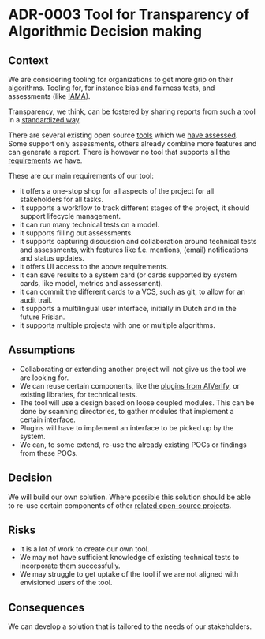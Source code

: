 # ADR-0003 Tool for Transparency of Algorithmic Decision making

## Context

We are considering tooling for organizations to get more grip on their algorithms.
Tooling for, for instance bias and fairness tests, and assessments (like [IAMA](https://www.rijksoverheid.nl/documenten/rapporten/2021/02/25/impact-assessment-mensenrechten-en-algoritmes)).

Transparency, we think, can be fostered by sharing reports from such a tool in a [standardized way](../reporting-standard/latest.md).

There are several existing open source
[tools](../existing-tools/comparison/tools.md) which
we [have assessed](../existing-tools/comparison/tools_comparison.md).
Some support only assessments, others already combine more features and can generate a report.
There is however no tool
that supports all the [requirements](../existing-tools/comparison/requirements.md) we have.

These are our main requirements of our tool:

* it offers a one-stop shop for all aspects of the project for all stakeholders for all tasks.
* it supports a workflow to track different stages of the project, it should support lifecycle management.
* it can run many technical tests on a model.
* it supports filling out assessments.
* it supports capturing discussion and collaboration around technical tests and assessments,
  with features like f.e. mentions, (email) notifications and status updates.
* it offers UI access to the above requirements.
* it can save results to a system card (or cards supported by system cards, like model, metrics and assessment).
* it can commit the different cards to a VCS, such as git, to allow for an audit trail.
* it supports a multilingual user interface, initially in Dutch and in the future Frisian.
* it supports multiple projects with one or multiple algorithms.

## Assumptions

* Collaborating or extending another project will not give us the tool we are looking for.
* We can reuse certain components, like the
  [plugins from AIVerify](https://github.com/IMDA-BTG/aiverify/tree/main/stock-plugins), or existing libraries,
  for technical tests.
* The tool will use a design based on loose coupled modules. This can be done by scanning directories,
  to gather modules that implement a certain interface.
* Plugins will have to implement an interface to be picked up by the system.
* We can, to some extend, re-use the already existing POCs or findings from these POCs.

## Decision

We will build our own solution. Where possible this solution should be able to re-use certain
components of other [related open-source projects](../existing-tools/comparison/tools.md).

## Risks

* It is a lot of work to create our own tool.
* We may not have sufficient knowledge of existing technical tests to incorporate them successfully.
* We may struggle to get uptake of the tool if we are not aligned with envisioned users of the tool.

## Consequences

We can develop a solution that is tailored to the needs of our stakeholders.
